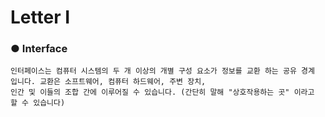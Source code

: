 Letter I
==========

### ● Interface
```
인터페이스는 컴퓨터 시스템의 두 개 이상의 개별 구성 요소가 정보를 교환 하는 공유 경계 입니다. 교환은 소프트웨어, 컴퓨터 하드웨어, 주변 장치,  
인간 및 이들의 조합 간에 이루어질 수 있습니다. (간단히 말해 "상호작용하는 곳" 이라고 할 수 있습니다)
